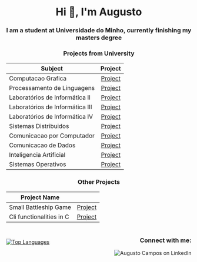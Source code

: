 <h1 align="center">Hi 👋, I'm Augusto</h1>
<h3 align="center">I am a student at Universidade do Minho, currently finishing my masters degree </h3>



<h3 align="center">Projects from University</h3>

<div align="center">

| Subject                         |                             Project                              |
| ------------------------------- | :--------------------------------------------------------------: |
| Computacao Grafica              |         [Project](https://github.com/Gustominox/CG2324)          |
| Processamento de Linguagens     |     [Project](https://github.com/Gustominox/Forth-Compiler)      |
| Laboratórios de Informática II  |      [Project](https://github.com/Gustominox/jogTabRastro)       |
| Laboratórios de Informática III |       [Project](https://github.com/Gustominox/ProjetoLi3)        |
| Laboratórios de Informática IV  |       [Project](https://github.com/Gustominox/Entrega-LI4)       |
| Sistemas Distribuidos           |         [Project](https://github.com/Gustominox/SD-2324)         |
| Comunicacao por Computador      |         [Project](https://github.com/Gustominox/CC-2324)         |
| Comunicacao de Dados            |    [Project](https://github.com/Gustominox/comprShannon-Fano)    |
| Inteligencia Artificial         | [Project](https://github.com/Gustominox/Intelegencia_artificial) |
| Sistemas Operativos             |          [Project](https://github.com/Gustominox/SO_2)           |

</div>

<h3 align="center">Other Projects</h3>


<div align="center">

| Project Name             |                                                        |
| ------------------------ | :----------------------------------------------------: |
| Small Battleship Game    | [Project](https://github.com/Gustominox/batalha_naval) |
| Cli functionalities in C |   [Project](https://github.com/Gustominox/cliTool-c)   |

</div>


<!--
- 👀 I’m interested in ...
- 🌱 I’m currently learning ...
- 💞️ I’m looking to collaborate on ...
- 📫 How to reach me ...


<!--



![My GitHub stats](https://github-readme-stats.vercel.app/api?username=Gustominox&count_private=true&show_icons=true&theme=gotham&hide=contribs&hide_border=true)
TEMPORARIO------------------------------------
--->
<div style="display: flex; align-items: center; justify-content: space-between;">
  <div style="flex: 1; text-align: left;">
    <a href="https://github.com/anuraghazra/github-readme-stats">
      <img src="https://github-readme-stats.vercel.app/api/top-langs/?username=Gustominox&layout=compact&theme=gotham&hide_border=true" alt="Top Languages" />
    </a>
  </div>
  <div style="flex: 1; text-align: right;">
    <h3>Connect with me:</h3>
    <a href="https://linkedin.com/in/augustooliveiracampos" target="_blank" style="text-decoration: none;">
      <img src="https://img.shields.io/badge/LinkedIn-0A66C2?style=for-the-badge&logo=linkedin&logoColor=white" alt="Augusto Campos on LinkedIn" />
    </a>
  </div>
</div>
